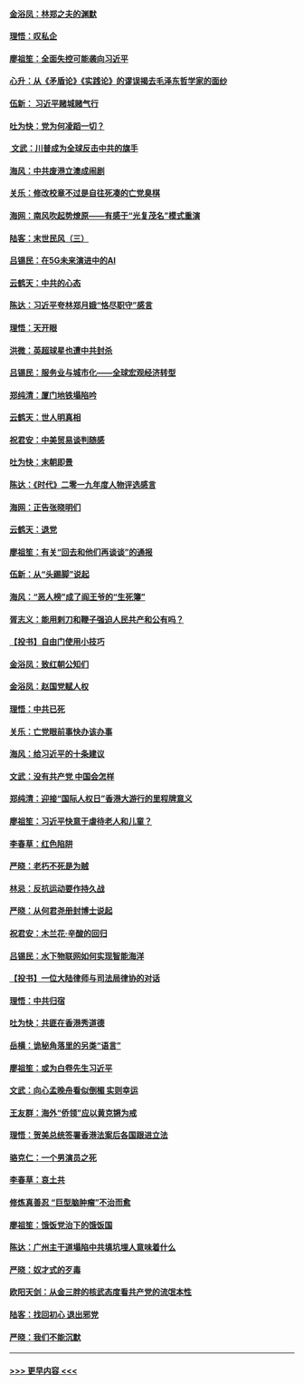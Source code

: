 #### [金浴凤：林郑之夫的渊默](../pages/nsc993/n11737735.md?t=12221201) 
#### [理悟：叹私企](../pages/nsc993/n11737715.md?t=12221201) 
#### [廖祖笙：全面失控可能袭向习近平](../pages/nsc993/n11737704.md?t=12221201) 
#### [心升：从《矛盾论》《实践论》的谬误揭去毛泽东哲学家的面纱](../pages/nsc993/n11736962.md?t=12221201) 
#### [伍新： 习近平赌城赌气行](../pages/nsc993/n11736929.md?t=12221201) 
#### [吐为快：党为何凌蹈一切？](../pages/nsc993/n11736915.md?t=12221201) 
#### [ 文武：川普成为全球反击中共的旗手](../pages/nsc993/n11736882.md?t=12221201) 
#### [海风：中共废港立澳成闹剧](../pages/nsc993/n11735857.md?t=12221201) 
#### [关乐：修改校章不过是自往死凑的亡党臭棋](../pages/nsc993/n11735097.md?t=12221201) 
#### [海网：南风吹起势燎原——有感于“光复茂名”模式重演](../pages/nsc993/n11732308.md?t=12221201) 
#### [陆客：末世民风（三）](../pages/nsc993/n11732211.md?t=12221201) 
#### [吕锡民：在5G未来演进中的AI](../pages/nsc993/n11730010.md?t=12221201) 
#### [云鹤天：中共的心态](../pages/nsc993/n11729906.md?t=12221201) 
#### [陈达：习近平夸林郑月娥“恪尽职守”感言](../pages/nsc993/n11729881.md?t=12221201) 
#### [理悟：天开眼](../pages/nsc993/n11729699.md?t=12221201) 
#### [洪微：英超球星也遭中共封杀](../pages/nsc993/n11727243.md?t=12221201) 
#### [吕锡民：服务业与城市化——全球宏观经济转型](../pages/nsc993/n11725845.md?t=12221201) 
#### [郑纯清：厦门地铁塌陷吟](../pages/nsc993/n11725813.md?t=12221201) 
#### [云鹤天：世人明真相](../pages/nsc993/n11725621.md?t=12221201) 
#### [祝君安：中美贸易谈判随感](../pages/nsc993/n11725609.md?t=12221201) 
#### [吐为快：末朝即景](../pages/nsc993/n11723365.md?t=12221201) 
#### [陈达：《时代》二零一九年度人物评选感言](../pages/nsc993/n11723337.md?t=12221201) 
#### [海网：正告张晓明们](../pages/nsc993/n11723228.md?t=12221201) 
#### [云鹤天：退党](../pages/nsc993/n11723056.md?t=12221201) 
#### [廖祖笙：有关“回去和他们再谈谈”的通报](../pages/nsc993/n11722442.md?t=12221201) 
#### [伍新：从“头踢脚”说起](../pages/nsc993/n11722429.md?t=12221201) 
#### [海风：“恶人榜”成了阎王爷的“生死簿”](../pages/nsc993/n11722272.md?t=12221201) 
#### [胥志义：能用剌刀和鞭子强迫人民共产和公有吗？](../pages/nsc993/n11720569.md?t=12221201) 
#### [【投书】自由门使用小技巧](../pages/nsc993/n11720180.md?t=12221201) 
#### [金浴凤：致红朝公知们](../pages/nsc993/n11720563.md?t=12221201) 
#### [金浴凤：赵国党赋人权](../pages/nsc993/n11720533.md?t=12221201) 
#### [理悟：中共已死](../pages/nsc993/n11720233.md?t=12221201) 
#### [关乐：亡党眼前事快办该办事](../pages/nsc993/n11719160.md?t=12221201) 
#### [海风：给习近平的十条建议](../pages/nsc993/n11717616.md?t=12221201) 
#### [文武：没有共产党 中国会怎样](../pages/nsc993/n11717584.md?t=12221201) 
#### [郑纯清：迎接“国际人权日”香港大游行的里程牌意义](../pages/nsc993/n11717417.md?t=12221201) 
#### [廖祖笙：习近平快意于虐待老人和儿童？](../pages/nsc993/n11715313.md?t=12221201) 
#### [李春草：红色陷阱](../pages/nsc993/n11715029.md?t=12221201) 
#### [严晓：老朽不死是为贼](../pages/nsc993/n11712910.md?t=12221201) 
#### [林忌：反抗运动要作持久战](../pages/nsc993/n11712623.md?t=12221201) 
#### [严晓：从何君尧册封博士说起](../pages/nsc993/n11712465.md?t=12221201) 
#### [祝君安：木兰花·辛酸的回归](../pages/nsc993/n11712381.md?t=12221201) 
#### [吕锡民：水下物联网如何实现智能海洋](../pages/nsc993/n11711158.md?t=12221201) 
#### [【投书】一位大陆律师与司法局律协的对话](../pages/nsc993/n11709675.md?t=12221201) 
#### [理悟：中共归宿](../pages/nsc993/n11710059.md?t=12221201) 
#### [吐为快：共匪在香港秀道德](../pages/nsc993/n11709979.md?t=12221201) 
#### [岳横：诡秘角落里的另类“语言”](../pages/nsc993/n11709792.md?t=12221201) 
#### [廖祖笙：或为白卷先生习近平](../pages/nsc993/n11708330.md?t=12221201) 
#### [文武：向心孟晚舟看似倒楣 实则幸运](../pages/nsc993/n11708236.md?t=12221201) 
#### [王友群：海外“侨领”应以黄克锵为戒](../pages/nsc993/n11706176.md?t=12221201) 
#### [理悟：贺美总统签署香港法案后各国跟进立法](../pages/nsc993/n11706853.md?t=12221201) 
#### [骆克仁：一个男演员之死](../pages/nsc993/n11706677.md?t=12221201) 
#### [李春草：哀土共](../pages/nsc993/n11706255.md?t=12221201) 
#### [修炼真善忍 “巨型脑肿瘤”不治而愈](../pages/nsc993/n11705340.md?t=12221201) 
#### [廖祖笙：饿饭党治下的饿饭国](../pages/nsc993/n11705085.md?t=12221201) 
#### [陈达：广州主干道塌陷中共填坑埋人意味着什么](../pages/nsc993/n11705046.md?t=12221201) 
#### [严晓：奴才式的歹毒](../pages/nsc993/n11704826.md?t=12221201) 
#### [欧阳天剑：从金三胖的核武态度看共产党的流氓本性](../pages/nsc993/n11702238.md?t=12221201) 
#### [陆客：找回初心 退出邪党](../pages/nsc993/n11702213.md?t=12221201) 
#### [严晓：我们不能沉默](../pages/nsc993/n11702110.md?t=12221201) 

----
#### [ >>> 更早内容 <<< ](../indexes/nsc993-earlier.md)
